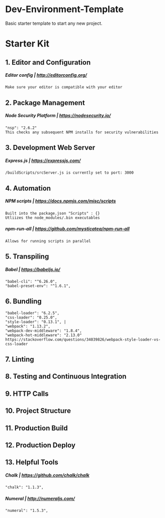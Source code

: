 # Dev-Environment-Template
Basic starter template to start any new project.

# Starter Kit

## 1. Editor and Configuration

##### Editor config | http://editorconfig.org/
    Make sure your editor is compatible with your editor

## 2. Package Management

##### Node Security Platform | https://nodesecurity.io/
    "nsp": "2.6.2"
    This checks any subsequent NPM installs for security vulnerabilities


## 3. Development Web Server

##### Express.js | https://expressjs.com/
    /buildScripts/srcServer.js is currently set to port: 3000

<!-- security vulnerabilities
##### Local tunnel | https://localtunnel.github.io/www/
    This command will produce a shareable link:

Command | `lt --port 3000 --subdomain <whatEverYouWant>`

Response | `your url is: https://<whatEverYouWant>.localtunnel.me`

    assuming <whatEverYouWant> is not already currently in use
 -->

## 4. Automation

##### NPM scripts | https://docs.npmjs.com/misc/scripts
    Built into the package.json "Scripts" : {}
    Utliizes the node_modules/.bin executables

##### npm-run-all | https://github.com/mysticatea/npm-run-all
    Allows for running scripts in parallel


## 5. Transpiling

##### Babel | https://babeljs.io/
    "babel-cli": "^6.26.0",
    "babel-preset-env": "^1.6.1",

## 6. Bundling
    "babel-loader": "6.2.5",
    "css-loader": "0.25.0",
    "style-loader": "0.13.1", |
    "webpack": "1.13.2",
    "webpack-dev-middleware": "1.8.4",
    "webpack-hot-middleware": "2.13.0"
    https://stackoverflow.com/questions/34039826/webpack-style-loader-vs-css-loader

## 7. Linting

## 8. Testing and Continuous Integration

## 9. HTTP Calls

## 10. Project Structure

## 11. Production Build

## 12. Production Deploy

## 13. Helpful Tools

##### Chalk | https://github.com/chalk/chalk
    "chalk": "1.1.3",

##### Numeral | http://numeraljs.com/
    "numeral": "1.5.3",
